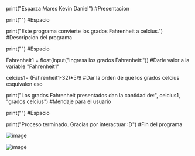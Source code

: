 print("Esparza Mares Kevin Daniel") #Presentacion

print("") #Espacio

print("Este programa convierte los grados Fahrenheit a celcius.") #Descripcion del programa

print("") #Espacio

Fahrenheit1 = float(input("Ingresa los grados Fahrenheit:")) #Darle valor a la variable "Fahrenheit1"

celcius1= (Fahrenheit1-32)*5/9  #Dar la orden de que los grados celcius esquivalen eso 

print("Los grados Fahrenheit presentados dan la cantidad de:", celcius1, "grados celcius") #Mendaje para el usuario

print("") #Espacio

print("Proceso terminado. Gracias por interactuar :D") #Fin del programa

![image](https://github.com/user-attachments/assets/6838841b-97ef-40db-89f9-6114e4f8273c)

![image](https://github.com/user-attachments/assets/44fcfb54-1850-47d0-af10-4c6a666ebfaf)
